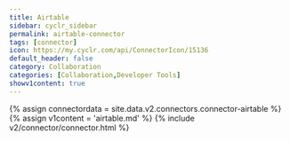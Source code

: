 ```yaml
---
title: Airtable
sidebar: cyclr_sidebar
permalink: airtable-connector
tags: [connector]
icon: https://my.cyclr.com/api/ConnectorIcon/15136
default_header: false
category: Collaboration
categories: [Collaboration,Developer Tools]
showv1content: true
---
```

{% assign connectordata = site.data.v2.connectors.connector-airtable %}
{% assign v1content = 'airtable.md' %}
{% include v2/connector/connector.html %}	